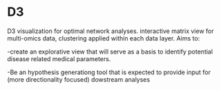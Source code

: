 # D3
D3 visualization for optimal network analyses. interactive matrix view for multi-omics data,  clustering applied within each data layer.  Aims to:

-create an explorative view that will serve as a basis to identify potential disease related medical parameters. 

-Be an hypothesis generationg tool that is expected to provide input for (more directionality focused) dowstream analyses 

